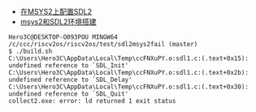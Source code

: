 # 

* [在MSYS2上配置SDL2](https://blog.csdn.net/willian113/article/details/106538384)
* [msys2和SDL2环境搭建](https://dongqiceo.github.io/the-post-9982/)

```
Hero3C@DESKTOP-O093POU MINGW64 /c/ccc/riscv2os/riscv2os/test/sdl2msys2fail (master)
$ ./build.sh                                                                                                   
C:\Users\Hero3C\AppData\Local\Temp\ccFNXuPY.o:sdl1.c:(.text+0x15): undefined reference to `SDL_Init' 
C:\Users\Hero3C\AppData\Local\Temp\ccFNXuPY.o:sdl1.c:(.text+0x2b): undefined reference to `SDL_Delay'
C:\Users\Hero3C\AppData\Local\Temp\ccFNXuPY.o:sdl1.c:(.text+0x30): undefined reference to `SDL_Quit' 
collect2.exe: error: ld returned 1 exit status
```
